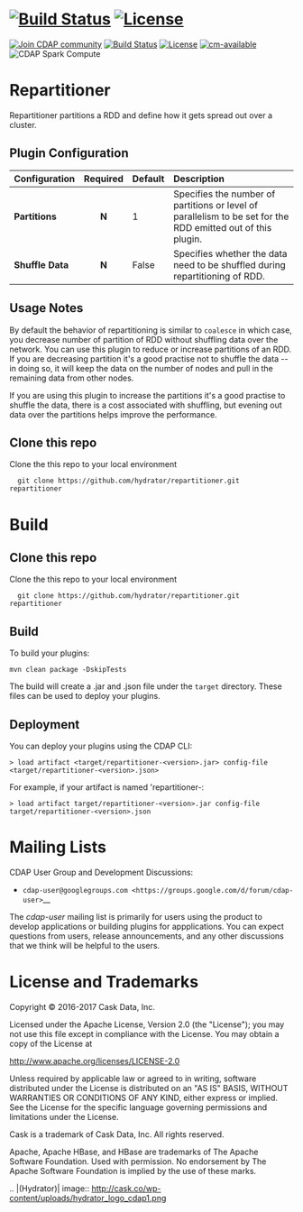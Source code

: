 [![Build Status](https://travis-ci.org/hydrator/repartitioner.svg?branch=develop)](https://travis-ci.org/hydrator/repartitioner) [![License](https://img.shields.io/badge/License-Apache%202.0-blue.svg)](https://opensource.org/licenses/Apache-2.0)
=======
<a href="https://cdap-users.herokuapp.com/"><img alt="Join CDAP community" src="https://cdap-users.herokuapp.com/badge.svg?t=repartitioner"/></a> [![Build Status](https://travis-ci.org/hydrator/repartitioner.svg?branch=develop)](https://travis-ci.org/hydrator/repartitioner) [![License](https://img.shields.io/badge/License-Apache%202.0-blue.svg)](https://opensource.org/licenses/Apache-2.0)
[![cm-available](https://cdap-users.herokuapp.com/assets/cm-available.svg)](https://docs.cask.co/cdap/current/en/integrations/cask-market.html) <img  alt="CDAP Spark Compute" src="https://cdap-users.herokuapp.com/assets/cdap-sparkcompute.svg"/>

# Repartitioner

Repartitioner partitions a RDD and define how it gets spread out over a cluster. 

## Plugin Configuration

| Configuration | Required | Default | Description |
| :------------ | :------: | :----- | :---------- |
| **Partitions** | **N** | 1 | Specifies the number of partitions or level of parallelism to be set for the RDD emitted out of this plugin. |
| **Shuffle Data** | **N** | False | Specifies whether the data need to be shuffled during repartitioning of RDD. |

## Usage Notes

By default the behavior of repartitioning is similar to ```coalesce``` in which case, you decrease number of partition of RDD without shuffling data over the network. You can use this plugin to reduce or increase partitions of an RDD. If you are decreasing partition it's a good practise not to shuffle the data -- in doing so, it will keep the data on the number of nodes and pull in the remaining data from other nodes. 

If you are using this plugin to increase the partitions it's a good practise to shuffle the data, there is a cost associated with shuffling, but evening out data over the partitions helps improve the performance. 

## Clone this repo
Clone the this repo to your local environment

```
  git clone https://github.com/hydrator/repartitioner.git repartitioner
```

# Build

## Clone this repo
Clone the this repo to your local environment

```
  git clone https://github.com/hydrator/repartitioner.git repartitioner
```

## Build

To build your plugins:

    mvn clean package -DskipTests

The build will create a .jar and .json file under the ``target`` directory.
These files can be used to deploy your plugins.

## Deployment
You can deploy your plugins using the CDAP CLI:

    > load artifact <target/repartitioner-<version>.jar> config-file <target/repartitioner-<version>.json>

For example, if your artifact is named 'repartitioner-<version>:

    > load artifact target/repartitioner-<version>.jar config-file target/repartitioner-<version>.json

# Mailing Lists

CDAP User Group and Development Discussions:

- `cdap-user@googlegroups.com <https://groups.google.com/d/forum/cdap-user>`__

The *cdap-user* mailing list is primarily for users using the product to develop
applications or building plugins for appplications. You can expect questions from 
users, release announcements, and any other discussions that we think will be helpful 
to the users.


# License and Trademarks

Copyright © 2016-2017 Cask Data, Inc.

Licensed under the Apache License, Version 2.0 (the "License"); you may not use this file except
in compliance with the License. You may obtain a copy of the License at

http://www.apache.org/licenses/LICENSE-2.0

Unless required by applicable law or agreed to in writing, software distributed under the 
License is distributed on an "AS IS" BASIS, WITHOUT WARRANTIES OR CONDITIONS OF ANY KIND, 
either express or implied. See the License for the specific language governing permissions 
and limitations under the License.

Cask is a trademark of Cask Data, Inc. All rights reserved.

Apache, Apache HBase, and HBase are trademarks of The Apache Software Foundation. Used with
permission. No endorsement by The Apache Software Foundation is implied by the use of these marks.

.. |(Hydrator)| image:: http://cask.co/wp-content/uploads/hydrator_logo_cdap1.png


